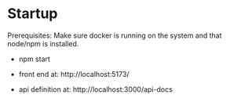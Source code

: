 

# Startup

Prerequisites: Make sure docker is running on the system and that node/npm is installed.

* npm start
* front end at: http://localhost:5173/

* api definition at: http://localhost:3000/api-docs
